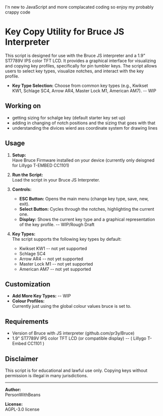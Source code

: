 I'n new to JavaScript and more complacated coding so enjoy my probably crappy code

# Key Copy Utility for Bruce JS Interpreter

This script is designed for use with the Bruce JS interpreter and a 1.9" ST7789V IPS color TFT LCD. It provides a graphical interface for visualizing and copying key profiles, specifically for pin tumbler keys. The script allows users to select key types, visualize notches, and interact with the key profile.

- **Key Type Selection:** Choose from common key types (e.g., Kwikset KW1, Schlage SC4, Arrow AR4, Master Lock M1, American AM7). -- WIP
## Working on
- getting sizing for schalge key (default starter key set up)
- adding in changing of notch positions and the sizing that goes with that
- understanding the divices wierd ass coordinate system for drawing lines

## Usage

1. **Setup:**  
  Have Bruce Firmware installed on your device (currently only deisgned for Lillygo T-EMBED CC1101)
2. **Run the Script:**  
   Load  the script in your Bruce JS Interpreter.

3. **Controls:**  
   - **ESC Button:** Opens the main menu (change key type, save, new, exit).
   - **Select Button:** Cycles through the notches, highlighting the current one. 
   - **Display:** Shows the current key type and a graphical representation of the key profile. -- WIP/Rough Draft

4. **Key Types:**  
   The script supports the following key types by default:
   - Kwikset KW1 -- not yet supported
   - Schlage SC4
   - Arrow AR4 -- not yet supported
   - Master Lock M1 -- not yet supported
   - American AM7 -- not yet supported

## Customization

- **Add More Key Types:**   -- WIP
- **Colour Profiles:**  
  Currently just using the global colour values bruce is set to.

## Requirements

- Version of Bruce with JS interpreter (github.com/pr3y/Bruce)
- 1.9" ST7789V IPS color TFT LCD (or compatible display) -- ( Lillygo T-Embed CC1101 )

## Disclaimer

This script is for educational and lawful use only. Copying keys without permission is illegal in many jurisdictions.

---

**Author:**  
PersonWithBeans

**License:**  
AGPL-3.0 license
